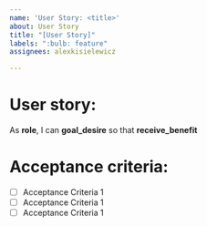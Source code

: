 ```yaml
---
name: 'User Story: <title>'
about: User Story
title: "[User Story]"
labels: ":bulb: feature"
assignees: alexkisielewicz

---
```


# User story: 
As **role**, I can **goal_desire** so that **receive_benefit**

# Acceptance criteria:
- [ ] Acceptance Criteria 1
- [ ] Acceptance Criteria 1
- [ ] Acceptance Criteria 1
